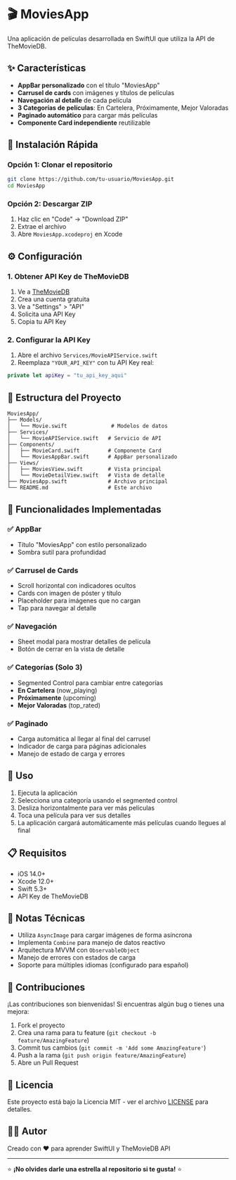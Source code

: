 # 🎬 MoviesApp

Una aplicación de películas desarrollada en SwiftUI que utiliza la API de TheMovieDB.

## ✨ Características

- **AppBar personalizado** con el título "MoviesApp"
- **Carrusel de cards** con imágenes y títulos de películas
- **Navegación al detalle** de cada película
- **3 Categorías de películas**: En Cartelera, Próximamente, Mejor Valoradas
- **Paginado automático** para cargar más películas
- **Componente Card independiente** reutilizable

## 🚀 Instalación Rápida

### Opción 1: Clonar el repositorio
```bash
git clone https://github.com/tu-usuario/MoviesApp.git
cd MoviesApp
```

### Opción 2: Descargar ZIP
1. Haz clic en "Code" → "Download ZIP"
2. Extrae el archivo
3. Abre `MoviesApp.xcodeproj` en Xcode

## ⚙️ Configuración

### 1. Obtener API Key de TheMovieDB

1. Ve a [TheMovieDB](https://www.themoviedb.org/)
2. Crea una cuenta gratuita
3. Ve a "Settings" > "API"
4. Solicita una API Key
5. Copia tu API Key

### 2. Configurar la API Key

1. Abre el archivo `Services/MovieAPIService.swift`
2. Reemplaza `"YOUR_API_KEY"` con tu API Key real:

```swift
private let apiKey = "tu_api_key_aqui"
```

## 📁 Estructura del Proyecto

```
MoviesApp/
├── Models/
│   └── Movie.swift              # Modelos de datos
├── Services/
│   └── MovieAPIService.swift   # Servicio de API
├── Components/
│   ├── MovieCard.swift         # Componente Card
│   └── MoviesAppBar.swift      # AppBar personalizado
├── Views/
│   ├── MoviesView.swift        # Vista principal
│   └── MovieDetailView.swift   # Vista de detalle
├── MoviesApp.swift             # Archivo principal
└── README.md                   # Este archivo
```

## 🎯 Funcionalidades Implementadas

### ✅ AppBar
- Título "MoviesApp" con estilo personalizado
- Sombra sutil para profundidad

### ✅ Carrusel de Cards
- Scroll horizontal con indicadores ocultos
- Cards con imagen de póster y título
- Placeholder para imágenes que no cargan
- Tap para navegar al detalle

### ✅ Navegación
- Sheet modal para mostrar detalles de película
- Botón de cerrar en la vista de detalle

### ✅ Categorías (Solo 3)
- Segmented Control para cambiar entre categorías
- **En Cartelera** (now_playing)
- **Próximamente** (upcoming)
- **Mejor Valoradas** (top_rated)

### ✅ Paginado
- Carga automática al llegar al final del carrusel
- Indicador de carga para páginas adicionales
- Manejo de estado de carga y errores

## 📱 Uso

1. Ejecuta la aplicación
2. Selecciona una categoría usando el segmented control
3. Desliza horizontalmente para ver más películas
4. Toca una película para ver sus detalles
5. La aplicación cargará automáticamente más películas cuando llegues al final

## 📋 Requisitos

- iOS 14.0+
- Xcode 12.0+
- Swift 5.3+
- API Key de TheMovieDB

## 🔧 Notas Técnicas

- Utiliza `AsyncImage` para cargar imágenes de forma asíncrona
- Implementa `Combine` para manejo de datos reactivo
- Arquitectura MVVM con `ObservableObject`
- Manejo de errores con estados de carga
- Soporte para múltiples idiomas (configurado para español)

## 🤝 Contribuciones

¡Las contribuciones son bienvenidas! Si encuentras algún bug o tienes una mejora:

1. Fork el proyecto
2. Crea una rama para tu feature (`git checkout -b feature/AmazingFeature`)
3. Commit tus cambios (`git commit -m 'Add some AmazingFeature'`)
4. Push a la rama (`git push origin feature/AmazingFeature`)
5. Abre un Pull Request

## 📄 Licencia

Este proyecto está bajo la Licencia MIT - ver el archivo [LICENSE](LICENSE) para detalles.

## 👨‍💻 Autor

Creado con ❤️ para aprender SwiftUI y TheMovieDB API

---

⭐ **¡No olvides darle una estrella al repositorio si te gusta!** ⭐
